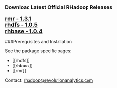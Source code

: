 ### Download Latest Official RHadoop Releases

<font size=4><b>[rmr - 1.3.1](https://github.com/downloads/RevolutionAnalytics/RHadoop/rmr_1.3.1.tar.gz)</b></font><br>
<font size=4><b>[rhdfs - 1.0.5](https://github.com/downloads/RevolutionAnalytics/RHadoop/rhdfs_1.0.5.tar.gz)</b></font><br>
<font size=4><b>[rhbase - 1.0.4](https://github.com/downloads/RevolutionAnalytics/RHadoop/rhbase_1.0.4.tar.gz)</b></font><br>

###Prerequisites and Installation

See the package specific pages:

* [[rhdfs]]
* [[rhbase]]
* [[rmr]]

Contact: rhadoop@revolutionanalytics.com